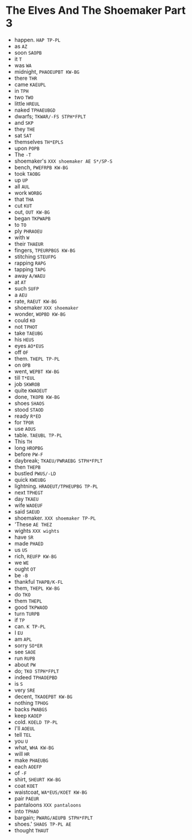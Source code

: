 # The Elves And The Shoemaker Part 3

* happen. `HAP TP-PL`
* as `AZ`
* soon `SAOPB`
* it `T`
* was `WA`
* midnight, `PHAOEUPBT KW-BG`
* there `THR`
* came `KAEUPL`
* in `TPH`
* two `TWO`
* little `HREUL`
* naked `TPHAEUBGD`
* dwarfs; `TKWAR/-FS STPH*FPLT`
* and `SKP`
* they `THE`
* sat `SAT`
* themselves `TH*EPLS`
* upon `POPB`
* The `-T`
* shoemaker's `XXX shoemaker AE S*/SP-S`
* bench, `PWEFRPB KW-BG`
* took `TAOBG`
* up `UP`
* all `AUL`
* work `WORBG`
* that `THA`
* cut `KUT`
* out, `OUT KW-BG`
* began `TKPWAPB`
* to `TO`
* ply `PHRAOEU`
* with `W`
* their `THAEUR`
* fingers, `TPEURPBGS KW-BG`
* stitching `STEUFPG`
* rapping `RAPG`
* tapping `TAPG`
* away `A/WAEU`
* at `AT`
* such `SUFP`
* a `AEU`
* rate, `RAEUT KW-BG`
* shoemaker `XXX shoemaker`
* wonder, `WOPBD KW-BG`
* could `KO`
* not `TPHOT`
* take `TAEUBG`
* his `HEUS`
* eyes `AO*EUS`
* off `OF`
* them. `THEPL TP-PL`
* on `OPB`
* went, `WEPBT KW-BG`
* till `T*EUL`
* job `SKWROB`
* quite `KWAOEUT`
* done, `TKOPB KW-BG`
* shoes `SHAOS`
* stood `STAOD`
* ready `R*ED`
* for `TPOR`
* use `AOUS`
* table. `TAEUBL TP-PL`
* This `TH`
* long `HROPBG`
* before `PW-F`
* daybreak; `TKAEU/PWRAEBG STPH*FPLT`
* then `THEPB`
* bustled `PWUS/-LD`
* quick `KWEUBG`
* lightning. `HRAOEUT/TPHEUPBG TP-PL`
* next `TPHEGT`
* day `TKAEU`
* wife `WAOEUF`
* said `SAEUD`
* shoemaker. `XXX shoemaker TP-PL`
* 'These `AE THEZ`
* wights `XXX wights`
* have `SR`
* made `PHAED`
* us `US`
* rich, `REUFP KW-BG`
* we `WE`
* ought `OT`
* be `-B`
* thankful `THAPB/K-FL`
* them, `THEPL KW-BG`
* do `TKO`
* them `THEPL`
* good `TKPWAOD`
* turn `TURPB`
* if `TP`
* can. `K TP-PL`
* I `EU`
* am `APL`
* sorry `SO*ER`
* see `SAOE`
* run `RUPB`
* about `PW`
* do; `TKO STPH*FPLT`
* indeed `TPHAOEPBD`
* is `S`
* very `SRE`
* decent, `TKAOEPBT KW-BG`
* nothing `TPHOG`
* backs `PWABGS`
* keep `KAOEP`
* cold. `KOELD TP-PL`
* I'll `AOEUL`
* tell `TEL`
* you `U`
* what, `WHA KW-BG`
* will `HR`
* make `PHAEUBG`
* each `AOEFP`
* of `-F`
* shirt, `SHEURT KW-BG`
* coat `KOET`
* waistcoat, `WA*EUS/KOET KW-BG`
* pair `PAEUR`
* pantaloons `XXX pantaloons`
* into `TPHAO`
* bargain; `PWARG/AEUPB STPH*FPLT`
* shoes.' `SHAOS TP-PL AE`
* thought `THAUT`
